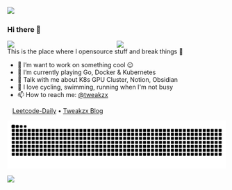 ![](https://komarev.com/ghpvc/?username=tweakzx)

### Hi there 👋

<img width="50%" align="right" src="https://github-readme-stats.vercel.app/api?username=tweakzx&show_icons=true&hide_title=true">
<img width="50%" align="right" src="https://github-readme-stats.vercel.app/api/top-langs/?username=tweakzx&hide=html,CSS&layout=compact&show_icons=true&hide_title=true">

This is the place where I opensource stuff and break things :rofl:

- 🔭 I’m want to work on something cool :wink:
- 🌱 I’m currently playing Go, Docker & Kubernetes
- 💬 Talk with me about K8s GPU Cluster, Notion, Obsidian
- 🎈 I love cycling, swimming, running when I'm not busy
- 📫 How to reach me: [@tweakzx](mailto:tweakzx@foxmail.com)

&nbsp;&nbsp;
[Leetcode-Daily](https://lc.tweakzx.fun/) •
[Tweakzx Blog](https://tweakzx.github.io)

<picture>
  <source media="(prefers-color-scheme: dark)" srcset="https://github.com/tweakzx/tweakzx/blob/output/github-snake-dark.svg" />
  <source media="(prefers-color-scheme: light)" srcset="https://github.com/tweakzx/tweakzx/blob/output/github-snake.svg" />
  <img alt="github-snake" src="https://github.com/tweakzx/tweakzx/blob/output/github-snake.svg" />
</picture>

![](https://skillicons.dev/icons?i=linux,git,docker,kubernetes,vscode,go,java,cpp,py,linkedin,)
